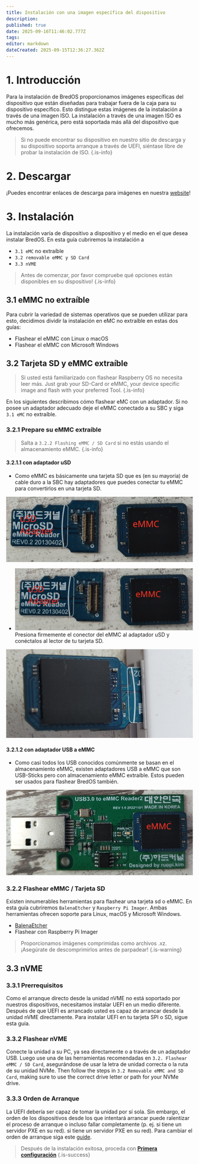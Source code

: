 ```yaml
---
title: Instalación con una imagen específica del dispositivo
description:
published: true
date: 2025-09-16T11:46:02.777Z
tags:
editor: markdown
dateCreated: 2025-09-15T12:36:27.362Z
---
```


# 1. Introducción

Para la instalación de BredOS proporcionamos imágenes específicas del dispositivo que están diseñadas para trabajar fuera de la caja para su dispositivo específico. Esto distingue estas imágenes de la instalación a través de una imagen ISO. La instalación a través de una imagen ISO es mucho más genérica, pero está soportada más allá del dispositivo que ofrecemos.

> Si no puede encontrar su dispositivo en nuestro sitio de descarga y su dispositivo soporta arranque a través de UEFI, siéntase libre de probar la instalación de ISO.
> {.is-info}

# 2. Descargar

¡Puedes encontrar enlaces de descarga para imágenes en nuestra [website](https://bredos.org/download.html)!

# 3. Instalación

La instalación varía de dispositivo a dispositivo y el medio en el que desea instalar BredOS. En esta guía cubriremos la instalación a

- `3.1 eMC` no extraíble
- `3.2 removable eMMC y SD Card`
- `3.3 nVME`

> Antes de comenzar, por favor compruebe qué opciones están disponibles en su dispositivo!
> {.is-info}

## 3.1 eMMC no extraíble

Para cubrir la variedad de sistemas operativos que se pueden utilizar para esto, decidimos dividir la instalación en eMC no extraíble en estas dos guías:

- Flashear el eMMC con Linux o macOS
- Flashear el eMMC con Microsoft Windows

## 3.2 Tarjeta SD y eMMC extraíble

> Si usted está familiarizado con flashear Raspberry OS no necesita leer más. Just grab your SD-Card or eMMC, your device specific image and flash with your preferred Tool.
> {.is-info}

En los siguientes describimos cómo flashear eMC con un adaptador. Si no posee un adaptador adecuado deje el eMMC conectado a su SBC y siga `3.1 eMC` no extraíble.

### 3.2.1 Prepare su eMMC extraíble

> Salta a `3.2.2 Flashing eMMC / SD Card` si no estás usando el almacenamiento eMMC.
> {.is-info}

#### 3.2.1.1 con adaptador uSD

- Como eMMC es básicamente una tarjeta SD que es (en su mayoría) de cable duro a la SBC hay adaptadores que puedes conectar tu eMMC para convertirlos en una tarjeta SD.

![usd-emmc-cut.png](/installation-dsi/usd-emmc-cut.png)

- ![usd-emmc-cut.png](/installation-dsi/usd-emmc-cut.png)
  Presiona firmemente el conector del eMMC al adaptador uSD y conéctalos al lector de tu tarjeta SD.

![usd-connected-cut.png](/installation-dsi/usd-connected-cut.png)

#### 3.2.1.2 con adaptador USB a eMMC

- Como casi todos los USB conocidos comúnmente se basan en el almacenamiento eMMC, existen adaptadores USB a eMMC que son USB-Sticks pero con almacenamiento eMMC extraíble. Estos pueden ser usados para flashear BredOS también.

![emmc-reader-cut.png](/installation-dsi/emmc-reader-cut.png)

### 3.2.2 Flashear eMMC / Tarjeta SD

Existen innumerables herramientas para flashear una tarjeta sd o eMMC. En esta guía cubriremos `BalenaEtcher` y `Raspberry Pi Imager`. Ambas herramientas ofrecen soporte para Linux, macOS y Microsoft Windows.

- [BalenaEtcher](https://etcher.balena.io/)
- Flashear con Raspberry Pi Imager

> Proporcionamos imágenes comprimidas como archivos .xz. ¡Asegúrate de descomprimirlos antes de parpadear!
> {.is-warning}

## 3.3 nVME

### 3.3.1 Prerrequisitos

Como el arranque directo desde la unidad nVME no está soportado por nuestros dispositivos, necesitamos instalar UEFI en un medio diferente. Después de que UEFI es arrancado usted es capaz de arrancar desde la unidad nVME directamente. Para instalar UEFI en tu tarjeta SPI o SD, sigue esta guía.

### 3.3.2 Flashear nVME

Conecte la unidad a su PC, ya sea directamente o a través de un adaptador USB. Luego use una de las herramientas recomendadas en `3.2. Flashear eMMC / SD Card`, asegurándose de usar la letra de unidad correcta o la ruta de su unidad NVMe. Then follow the steps in `3.2 Removable eMMC and SD Card`, making sure to use the correct drive letter or path for your NVMe drive.

### 3.3.3 Orden de Arranque

La UEFI debería ser capaz de tomar la unidad por sí sola. Sin embargo, el orden de los dispositivos desde los que intentará arrancar puede ralentizar el proceso de arranque o incluso fallar completamente (p. ej. si tiene un servidor PXE en su red). si tiene un servidor PXE en su red). Para cambiar el orden de arranque siga este [guide](/en/how-to/change-default-boot-order-rk3588).

> Después de la instalación exitosa, proceda con [**Primera configuración**](/en/install/first-setup)
> {.is-success}
